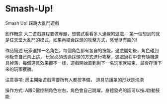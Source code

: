 # Smash-Up!

Smash Up!
踩跳大亂鬥遊戲

創作概念
大二遊戲課程要做專題，想嘗試看看多人連線的遊戲，
第一個想到的就是任天堂大亂鬥的模式，如果再結合踩頭的攻擊方式，感覺挺有趣的!

作品簡述
玩家選擇一名角色，每個角色都有各自的技能，遊戲開始後，角色碰到地板會自己向上跳，
玩家必須透過踩頭的方式進行攻擊，遊戲過程中會有隨機道具掉落，每個道具效果都不一樣，遊戲開始直到剩下一名玩家就結束，最後存活下來的玩家獲勝。

注意事項:
房主開始遊戲需要所有人都按準備，
道具防護罩的形狀是泡泡

操作方式:
A跟D鍵控制角色左右，角色會自己跳躍，身體發光的話可以按J啟動技能
